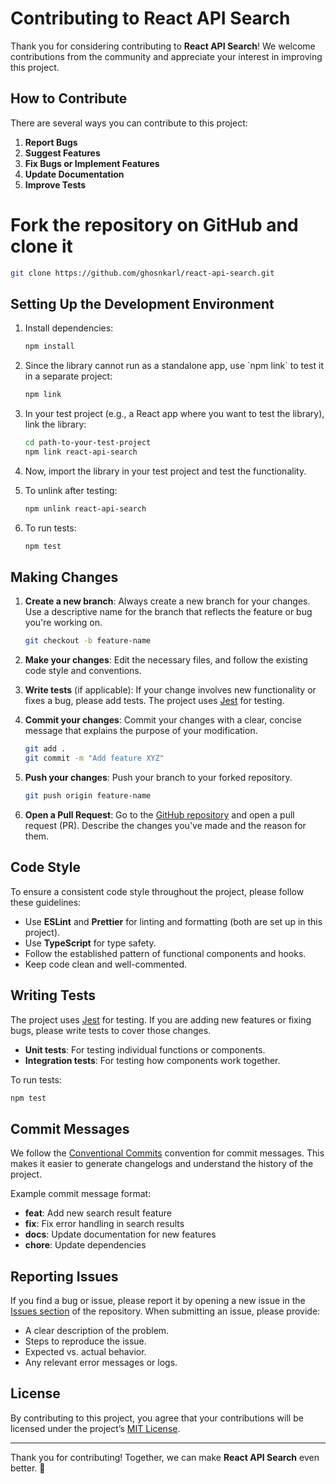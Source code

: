 # Contributing to React API Search

Thank you for considering contributing to **React API Search**! We welcome contributions from the community and appreciate your interest in improving this project.

## How to Contribute

There are several ways you can contribute to this project:

1. **Report Bugs**
2. **Suggest Features**
3. **Fix Bugs or Implement Features**
4. **Update Documentation**
5. **Improve Tests**

# Fork the repository on GitHub and clone it

```bash
git clone https://github.com/ghosnkarl/react-api-search.git
```

## Setting Up the Development Environment

1. Install dependencies:

   ```bash
   npm install
   ```

2. Since the library cannot run as a standalone app, use \`npm link\` to test it in a separate project:

   ```bash
   npm link
   ```

3. In your test project (e.g., a React app where you want to test the library), link the library:

   ```bash
   cd path-to-your-test-project
   npm link react-api-search
   ```

4. Now, import the library in your test project and test the functionality.

5. To unlink after testing:

   ```bash
   npm unlink react-api-search
   ```

6. To run tests:

   ```bash
   npm test
   ```

## Making Changes

1. **Create a new branch**:
   Always create a new branch for your changes. Use a descriptive name for the branch that reflects the feature or bug you're working on.

   ```bash
   git checkout -b feature-name
   ```

2. **Make your changes**:
   Edit the necessary files, and follow the existing code style and conventions.

3. **Write tests** (if applicable):
   If your change involves new functionality or fixes a bug, please add tests. The project uses [Jest](https://jestjs.io/) for testing.

4. **Commit your changes**:
   Commit your changes with a clear, concise message that explains the purpose of your modification.

   ```bash
   git add .
   git commit -m "Add feature XYZ"
   ```

5. **Push your changes**:
   Push your branch to your forked repository.

   ```bash
   git push origin feature-name
   ```

6. **Open a Pull Request**:
   Go to the [GitHub repository](https://github.com/ghosnkarl/react-api-search) and open a pull request (PR). Describe the changes you've made and the reason for them.

## Code Style

To ensure a consistent code style throughout the project, please follow these guidelines:

- Use **ESLint** and **Prettier** for linting and formatting (both are set up in this project).
- Use **TypeScript** for type safety.
- Follow the established pattern of functional components and hooks.
- Keep code clean and well-commented.

## Writing Tests

The project uses [Jest](https://jestjs.io/) for testing. If you are adding new features or fixing bugs, please write tests to cover those changes.

- **Unit tests**: For testing individual functions or components.
- **Integration tests**: For testing how components work together.

To run tests:

```bash
npm test
```

## Commit Messages

We follow the [Conventional Commits](https://www.conventionalcommits.org/en/v1.0.0/) convention for commit messages. This makes it easier to generate changelogs and understand the history of the project.

Example commit message format:

- **feat**: Add new search result feature
- **fix**: Fix error handling in search results
- **docs**: Update documentation for new features
- **chore**: Update dependencies

## Reporting Issues

If you find a bug or issue, please report it by opening a new issue in the [Issues section](https://github.com/ghosnkarl/react-api-search/issues) of the repository. When submitting an issue, please provide:

- A clear description of the problem.
- Steps to reproduce the issue.
- Expected vs. actual behavior.
- Any relevant error messages or logs.

## License

By contributing to this project, you agree that your contributions will be licensed under the project’s [MIT License](LICENSE).

---

Thank you for contributing! Together, we can make **React API Search** even better. 🚀
